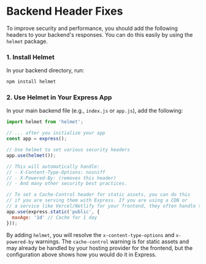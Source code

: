 # Backend Header Fixes

To improve security and performance, you should add the following headers to your backend's responses. You can do this easily by using the `helmet` package.

### 1. Install Helmet

In your backend directory, run:

```bash
npm install helmet
```

### 2. Use Helmet in Your Express App

In your main backend file (e.g., `index.js` or `app.js`), add the following:

```javascript
import helmet from 'helmet';

// ... after you initialize your app
const app = express();

// Use helmet to set various security headers
app.use(helmet());

// This will automatically handle:
// - X-Content-Type-Options: nosniff
// - X-Powered-By: (removes this header)
// - And many other security best practices.

// To set a Cache-Control header for static assets, you can do this
// if you are serving them with Express. If you are using a CDN or
// a service like Vercel/Netlify for your frontend, they often handle this.
app.use(express.static('public', {
  maxAge: '1d' // Cache for 1 day
}));
```

By adding `helmet`, you will resolve the `x-content-type-options` and `x-powered-by` warnings. The `cache-control` warning is for static assets and may already be handled by your hosting provider for the frontend, but the configuration above shows how you would do it in Express.
